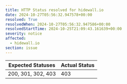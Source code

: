 ```yaml
---
title: HTTP Status resolved for hidewall.io
date: 2024-10-27T05:56:32.947578+00:00
resolved: True
resolvedWhen: 2024-10-27T05:56:32.947586+00:00
resolvedStartTime: 2024-10-25T21:09:43.161639+00:00
severity: notice
affected:
  - hidewall.io
section: issue
---
```


| Expected Statuses | Actual Status  |
|-------------------|----------------|
| 200, 301, 302, 403 | 403 |

